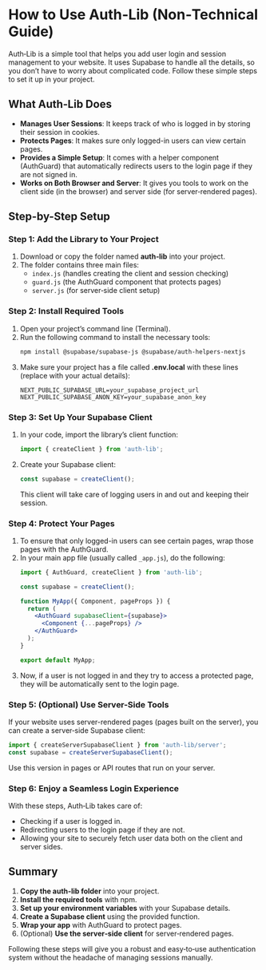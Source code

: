 # How to Use Auth‑Lib (Non‑Technical Guide)

Auth‑Lib is a simple tool that helps you add user login and session management to your website. It uses Supabase to handle all the details, so you don’t have to worry about complicated code. Follow these simple steps to set it up in your project.

## What Auth‑Lib Does

- **Manages User Sessions**: It keeps track of who is logged in by storing their session in cookies.
- **Protects Pages**: It makes sure only logged-in users can view certain pages.
- **Provides a Simple Setup**: It comes with a helper component (AuthGuard) that automatically redirects users to the login page if they are not signed in.
- **Works on Both Browser and Server**: It gives you tools to work on the client side (in the browser) and server side (for server‑rendered pages).

## Step-by-Step Setup

### Step 1: Add the Library to Your Project

1. Download or copy the folder named **auth‑lib** into your project.
2. The folder contains three main files:
   - `index.js` (handles creating the client and session checking)
   - `guard.js` (the AuthGuard component that protects pages)
   - `server.js` (for server‑side client setup)

### Step 2: Install Required Tools

1. Open your project’s command line (Terminal).
2. Run the following command to install the necessary tools:
   ```bash
   npm install @supabase/supabase-js @supabase/auth-helpers-nextjs
   ```
3. Make sure your project has a file called **.env.local** with these lines (replace with your actual details):
   ```
   NEXT_PUBLIC_SUPABASE_URL=your_supabase_project_url
   NEXT_PUBLIC_SUPABASE_ANON_KEY=your_supabase_anon_key
   ```

### Step 3: Set Up Your Supabase Client

1. In your code, import the library’s client function:
   ```js
   import { createClient } from 'auth-lib';
   ```
2. Create your Supabase client:
   ```js
   const supabase = createClient();
   ```
   This client will take care of logging users in and out and keeping their session.

### Step 4: Protect Your Pages

1. To ensure that only logged-in users can see certain pages, wrap those pages with the AuthGuard.
2. In your main app file (usually called `_app.js`), do the following:
   ```jsx
   import { AuthGuard, createClient } from 'auth-lib';

   const supabase = createClient();

   function MyApp({ Component, pageProps }) {
     return (
       <AuthGuard supabaseClient={supabase}>
         <Component {...pageProps} />
       </AuthGuard>
     );
   }

   export default MyApp;
   ```
3. Now, if a user is not logged in and they try to access a protected page, they will be automatically sent to the login page.

### Step 5: (Optional) Use Server-Side Tools

If your website uses server-rendered pages (pages built on the server), you can create a server‑side Supabase client:
```js
import { createServerSupabaseClient } from 'auth-lib/server';
const supabase = createServerSupabaseClient();
```
Use this version in pages or API routes that run on your server.

### Step 6: Enjoy a Seamless Login Experience

With these steps, Auth‑Lib takes care of:
- Checking if a user is logged in.
- Redirecting users to the login page if they are not.
- Allowing your site to securely fetch user data both on the client and server sides.

## Summary

1. **Copy the auth‑lib folder** into your project.
2. **Install the required tools** with npm.
3. **Set up your environment variables** with your Supabase details.
4. **Create a Supabase client** using the provided function.
5. **Wrap your app** with AuthGuard to protect pages.
6. (Optional) **Use the server‑side client** for server‑rendered pages.

Following these steps will give you a robust and easy‑to‑use authentication system without the headache of managing sessions manually.